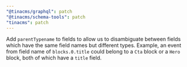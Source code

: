 ```yaml
---
"@tinacms/graphql": patch
"@tinacms/schema-tools": patch
"tinacms": patch
---
```


Add `parentTypename` to fields to allow us to disambiguate between fields which have the same field names but different types. Example, an event from field name of `blocks.0.title` could belong to a `Cta` block or a `Hero` block, both of which have a `title` field.
